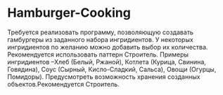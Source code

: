 # Hamburger-Cooking
Требуется реализовать программу, позволяющую создавать гамбургеры из заданного  набора  ингридиентов.  У  некоторых  ингридиентов  по  желанию можно   добавить   выбор   их   количества.   Рекомендуется   использовать паттерн  Строитель.  Примеры  ингридиентов –Хлеб  (Белый,  Ржаной), Котлета  (Курица,  Свинина,  Говядина),  Соус  (Сырный,  Кисло-Сладкий, Сальса),   Овощи   (Огурцы,   Помидоры). Предусмотреть   возможность хранения созданных объектов.Рекомендуется Строитель.

